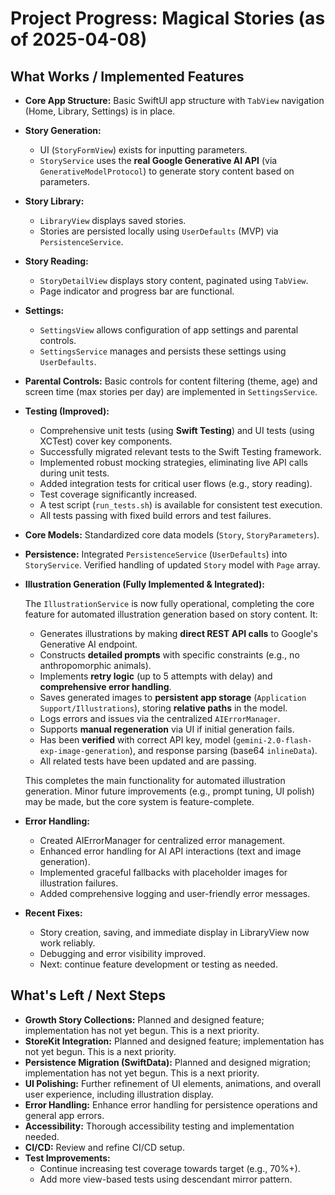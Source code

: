 # Project Progress: Magical Stories (as of 2025-04-08)

## What Works / Implemented Features

-   **Core App Structure:** Basic SwiftUI app structure with `TabView` navigation (Home, Library, Settings) is in place.
-   **Story Generation:**
    -   UI (`StoryFormView`) exists for inputting parameters.
    -   `StoryService` uses the **real Google Generative AI API** (via `GenerativeModelProtocol`) to generate story content based on parameters.
-   **Story Library:**
    -   `LibraryView` displays saved stories.
    -   Stories are persisted locally using `UserDefaults` (MVP) via `PersistenceService`.
-   **Story Reading:**
    -   `StoryDetailView` displays story content, paginated using `TabView`.
    -   Page indicator and progress bar are functional.
-   **Settings:**
    -   `SettingsView` allows configuration of app settings and parental controls.
    -   `SettingsService` manages and persists these settings using `UserDefaults`.
-   **Parental Controls:** Basic controls for content filtering (theme, age) and screen time (max stories per day) are implemented in `SettingsService`.
-   **Testing (Improved):**
    -   Comprehensive unit tests (using **Swift Testing**) and UI tests (using XCTest) cover key components.
    -   Successfully migrated relevant tests to the Swift Testing framework.
    -   Implemented robust mocking strategies, eliminating live API calls during unit tests.
    -   Added integration tests for critical user flows (e.g., story reading).
    -   Test coverage significantly increased.
    -   A test script (`run_tests.sh`) is available for consistent test execution.
    -   All tests passing with fixed build errors and test failures.
-   **Core Models:** Standardized core data models (`Story`, `StoryParameters`).
-   **Persistence:** Integrated `PersistenceService` (`UserDefaults`) into `StoryService`. Verified handling of updated `Story` model with `Page` array.
-   **Illustration Generation (Fully Implemented & Integrated):**

    The `IllustrationService` is now fully operational, completing the core feature for automated illustration generation based on story content. It:

    *   Generates illustrations by making **direct REST API calls** to Google's Generative AI endpoint.
    *   Constructs **detailed prompts** with specific constraints (e.g., no anthropomorphic animals).
    *   Implements **retry logic** (up to 5 attempts with delay) and **comprehensive error handling**.
    *   Saves generated images to **persistent app storage** (`Application Support/Illustrations`), storing **relative paths** in the model.
    *   Logs errors and issues via the centralized `AIErrorManager`.
    *   Supports **manual regeneration** via UI if initial generation fails.
    *   Has been **verified** with correct API key, model (`gemini-2.0-flash-exp-image-generation`), and response parsing (base64 `inlineData`).
    *   All related tests have been updated and are passing.

    This completes the main functionality for automated illustration generation. Minor future improvements (e.g., prompt tuning, UI polish) may be made, but the core system is feature-complete.

-   **Error Handling:**
    *   Created AIErrorManager for centralized error management.
    *   Enhanced error handling for AI API interactions (text and image generation).
    *   Implemented graceful fallbacks with placeholder images for illustration failures.
    *   Added comprehensive logging and user-friendly error messages.

-   **Recent Fixes:**
    -   Story creation, saving, and immediate display in LibraryView now work reliably.
    -   Debugging and error visibility improved.
    -   Next: continue feature development or testing as needed.

## What's Left / Next Steps

-   **Growth Story Collections:** Planned and designed feature; implementation has not yet begun. This is a next priority.
-   **StoreKit Integration:** Planned and designed feature; implementation has not yet begun. This is a next priority.
-   **Persistence Migration (SwiftData):** Planned and designed migration; implementation has not yet begun. This is a next priority.
-   **UI Polishing:** Further refinement of UI elements, animations, and overall user experience, including illustration display.
-   **Error Handling:** Enhance error handling for persistence operations and general app errors.
-   **Accessibility:** Thorough accessibility testing and implementation needed.
-   **CI/CD:** Review and refine CI/CD setup.
-   **Test Improvements:**
    -   Continue increasing test coverage towards target (e.g., 70%+).
    -   Add more view-based tests using descendant mirror pattern.
